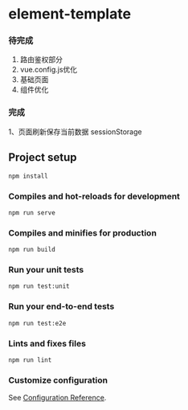 # element-template

### 待完成
1. 路由鉴权部分
3. vue.config.js优化
4. 基础页面
5. 组件优化

### 完成
1、页面刷新保存当前数据 sessionStorage

## Project setup
```
npm install
```

### Compiles and hot-reloads for development
```
npm run serve
```

### Compiles and minifies for production
```
npm run build
```

### Run your unit tests
```
npm run test:unit
```

### Run your end-to-end tests
```
npm run test:e2e
```

### Lints and fixes files
```
npm run lint
```

### Customize configuration
See [Configuration Reference](https://cli.vuejs.org/config/).
